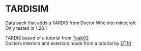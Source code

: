 # TARDISIM

Data pack that adds a TARDIS from Doctor Who into minecraft  
Only tested in 1.20.1

TARDIS based of a tutorial from [Teab02](https://www.youtube.com/playlist?list=PLPPZM0dYpGeWXb42RHSlOal0bNttv87RK)  
Doctors interiors and exteriors made from a tutorial by [DT10](https://www.youtube.com/playlist?list=PLh9SyriX73r6ijmkIypalNbWvd3vvEjSL)